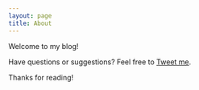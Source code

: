 ```yaml
---
layout: page
title: About
---
```



<p class="message">
  Welcome to my blog!
</p>

Have questions or suggestions? Feel free to [Tweet me](https://twitter.com/canigetapickle).

Thanks for reading!
